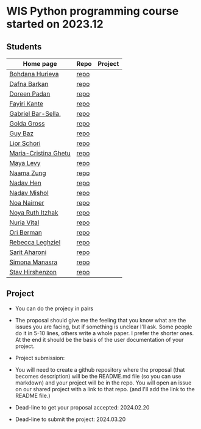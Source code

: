 # WIS Python programming course started on 2023.12


## Students

| Home page | Repo | Project |
| --------- | ---- | ------- |
| [Bohdana Hurieva](https://bodya-huri.github.io/)       | [repo](https://github.com/Bodya-Huri/Bodya-Huri.github.io)           |  |
| [Dafna Barkan](https://dafnabarkan.github.io/)         | [repo](https://github.com/DafnaBarkan/DafnaBarkan.github.io)         |  |
| [Doreen Padan](https://doreenpa.github.io/)            | [repo](https://github.com/doreenpa/doreenpa.github.io)               |  |
| [Fayiri Kante](https://fayirikante.github.io/)         | [repo](https://github.com/fayirikante/fayirikante.github.io)         |  |
| [Gabriel Bar-Sella,](https://gavrielbs.github.io/)     | [repo](https://github.com/gavrielbs/gavrielbs.github.io)             |  |
| [Golda Gross](https://goldahg.github.io/)              | [repo](https://github.com/goldahg/goldahg.github.io)                 |  |
| [Guy Baz](https://g-s-baz.github.io/)                  | [repo](https://github.com/g-s-baz/g-s-baz.github.io)                 |  |
| [Lior Schori](https://schoril.github.io/)              | [repo](https://github.com/schoril/schoril.github.io)                 |  |
| [Maria-Cristina Ghetu](https://mcghetu.github.io/)     | [repo](https://github.com/MCGhetu/mcghetu.github.io)                 |  |
| [Maya Levy](https://mayalevy2.github.io/)              | [repo](https://github.com/MayaLevy2/Mayalevy2.github.io)             |  |
| [Naama Zung](https://naamazung.github.io/)             | [repo](https://github.com/NaamaZung/naamazung.github.io)             |  |
| [Nadav Hen](https://nadavhen.github.io/)               | [repo](https://github.com/nadavhen/nadavhen.github.io)               |  |
| [Nadav Mishol](https://nadavmishol.github.io/)         | [repo](https://github.com/NadavMishol/nadavmishol.github.io)         |  |
| [Noa Nairner](https://noanai.github.io/)               | [repo](https://github.com/NoaNai/NoaNai.github.io)                   |  |
| [Noya Ruth Itzhak](https://noyarui.github.io/)         | [repo](https://github.com/noyarui/noyarui.github.io)                 |  |
| [Nuria Vital](https://nuriavital.github.io/)           | [repo](https://github.com/NuriaVital/NuriaVital.github.io)           |  |
| [Ori Berman](https://ori1992.github.io/)               | [repo](https://github.com/ori1992/ori1992.github.io)                 |  |
| [Rebecca Leghziel](https://rebeccaleghziel.github.io/) | [repo](https://github.com/rebeccaleghziel/rebeccaleghziel.github.io) |  |
| [Sarit Aharoni](https://saritaharoni.github.io/)       | [repo](https://github.com/saritaharoni/saritaharoni.github.io)       |  |
| [Simona Manasra](https://mlkndt.github.io/)            | [repo](https://github.com/mlkndt/mlkndt.github.io)                   |  |
| [Stav Hirshenzon](https://stavhir.github.io/)          | [repo](https://github.com/stavhir/stavhir.github.io)                 |  |


## Project

* You can do the projecy in pairs

* The proposal should give me the feeling that you know what are the issues you are facing, but if something is unclear I'll ask. Some people do it in 5-10 lines, others write a whole paper. I prefer the shorter ones. At the end it should be the basis of the user documentation of your project.

* Project submission:
* You will need to create a github repository where the proposal (that becomes description) will be the README.md file (so you can use markdown) and your project will be in the repo. You will open an issue on our shared project with a  link to that repo. (and I'll add the link to the README file.)

* Dead-line to get your proposal accepted: 2024.02.20
* Dead-line to submit the project: 2024.03.20
